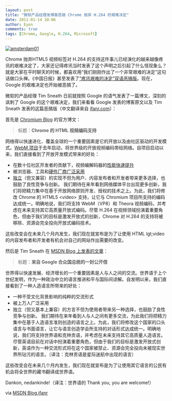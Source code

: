 ```yaml
---
layout: post
title: "微软产品经理发博客恶搞 Chrome 抛弃 H.264 的艰难决定"
date: 2011-01-14 10:06
author: Eyon
comments: true
tags: [Chrome, Google, H.264, Microsoft]
---
```

<a href="http://img.chromi.org/2011/01/amsterdam01.jpg">![](http://img.chromi.org/2011/01/amsterdam01.jpg "amsterdam01")</a>

Chrome 抛弃HTML5 视频标签对 H.264 的支持这件事儿已经演化的越来越像疼讯的艰难决定了，大家还记得疼讯当时发表了这个声明之后引起了什么怪现象么？就是大家在平时聊天的时候，都喜欢用“我们刚刚作出了一个非常艰难的决定”这句话做口头禅。《中国日报》甚至发表了[“疼讯艰难的决定”双语恶搞版](http://edu.qq.com/a/20101108/000109.htm)。现在，Google 的艰难决定也开始被恶搞了。

微软的产品经理 Tim Sneath 日前就按照 Google 的语气发表了一篇博文，深刻的讽刺了 Google 的这个艰难决定，我们来看看 Google 发表的博客原文以及 Tim Sneath 发表的这篇恶搞版（中文翻译来自 [ifanr.com](http://www.ifanr.com/31035)）：

首先是 [Chromium Blog](http://blog.chromium.org/2011/01/html-video-codec-support-in-chrome.html) 的官方博文：


>标题：**Chrome 的 HTML 视频编码支持**

网络得以快速进化、覆盖全球的一个重要因素是它的开放以及由社区驱动的开发模式。[WebM 项目](http://www.webmproject.org/)于去年启动，将世界级的开放视频编码带给网络。自项目启动以来，我们直接看到了开放开发模式带来的好处：


*   在数十位社区开发者的贡献下，视频编解码器的[性能快速提升](http://blog.webmproject.org/2010/10/vp8-codec-sdk-aylesbury-release.html)
*   被浏览器、工具和[硬件厂商](http://blog.webmproject.org/2011/01/availability-of-webm-vp8-video-hardware.html)[广泛采用](http://www.webmproject.org/about/supporters/)
*   [独立](http://blog.webmproject.org/2010/08/ffmpeg-vp8-decoder-implementation.html)（但又兼容）的实现不但为用户、内容发布者和开发者带来更多选择，也鼓励了良性竞争与创新。
我们期待在来年看到网络媒体平台出现更多创新，我们将把精力集中在基于开放网络原则开发、授权的技术之上。为此，我们将修改 Chrome 的 HTML5 &lt;video&gt;   支持，让它与 Chromium 项目所支持的编码达成统一。明确地说，我们将支持 WebM（VP8）和 Theora 视频编码，并考虑在未来支持其它高质量开放式编码。尽管 H.264 在视频领域扮演着重要角色，但由于我们的目标是激发开放式的创新，Chrome 对 H.264 的支持将被移除、资源会完全投向开放式编码技术。

这些改变会在未来几个月内发生，我们现在就宣布是为了让使用 HTML lgt;video  的内容发布者和开发者有机会对自己的网站作出需要的改变。


然后是 Tim Sneath 在 [MSDN Blog 上发表的文章](http://blogs.msdn.com/b/tims/archive/2011/01/11/an-open-letter-from-the-president-of-the-united-states-of-google.aspx)：<!--more-->


>标题：**来自 Google 合众国总统的一封公开信**

世界得以快速发展、经济增长的一个重要因素是人与人之间的交流。世界语于上个世纪发明，作为一种政治中立的语言推进和平与国际间谅解。自发明以来，我们直接看到了一种人造语言所带来的好处：


*   一种不受文化背景影响的纯粹的交流形式
*   被上万人广泛采用
*   独立（但又基本上兼容）的方言不但为使用者带来另一种选择，也鼓励了良性竞争与创新。
我们期待在来年看到人与人之间有更多交流，为此我们将把精力集中在基于人造语言准则创造的语言之上。为此，我们将修改这个国家的口头语言与书面语言，让它与语言创造学会所支持的对话形式达成统一。明确地说，我们将支持世界语和克林贡语，并考虑在未来支持其它高质量人造语言。尽管英语目前在对话中扮演着重要角色，但由于我们的目标是激发开放式创新，英语作为一种交流形式将在这个国家被禁止、资源会完全投向未被现实世界所玷污的语言。（译注：克林贡语是星际迷航中出现的语言）

这些改变会在未来几个月内发生，我们现在就宣布是为了让使用其它语言的公民有机会将全世界的藏书翻译成世界语。

Dankon, nedankinde!（译注：世界语的 Thank you, you are welcome!）


via [MSDN Blog](http://blogs.msdn.com/b/tims/archive/2011/01/11/an-open-letter-from-the-president-of-the-united-states-of-google.aspx),[ifanr](http://www.ifanr.com/31035)
